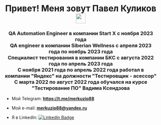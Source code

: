<h1 align="center">Привет! Меня зовут Павел Куликов
<img src="https://github.com/blackcater/blackcater/raw/main/images/Hi.gif" height="32"/></h1>
<h3 align="center">QA Automation Engineer в компании Start X с ноября 2023 года<br>
  QA engineer в компании Siberian Wellness с апреля 2023 года по ноябрь 2023 года<br>
  Специалист тестирования в компании БКС с августа 2022 года по апрель 2023 года<br>
  С ноября 2021 года по апрель 2022 года работал в компании "Яндекс" на должности "Тестировщик - асессор"<br>
  С марта 2022 по август 2022 года обучался на курсе "Тестирование ПО" Вадима Ксендзова</h3>

- Мой Telegram: **https://t.me/merkuzio88**

- Мой e-mail: **merkuzio88@yandex.ru**

- Я в LinkedIn: [![Linkedin Badge](https://img.shields.io/badge/-LinkedIn-blue?style=flat&logo=Linkedin&logoColor=white)](https://www.linkedin.com/in/pavel-kulikov-1a02ba22b/)
